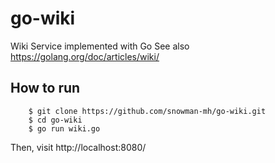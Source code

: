 # go-wiki

Wiki Service implemented with Go
See also https://golang.org/doc/articles/wiki/

## How to run

        $ git clone https://github.com/snowman-mh/go-wiki.git
        $ cd go-wiki
        $ go run wiki.go

Then, visit http://localhost:8080/
